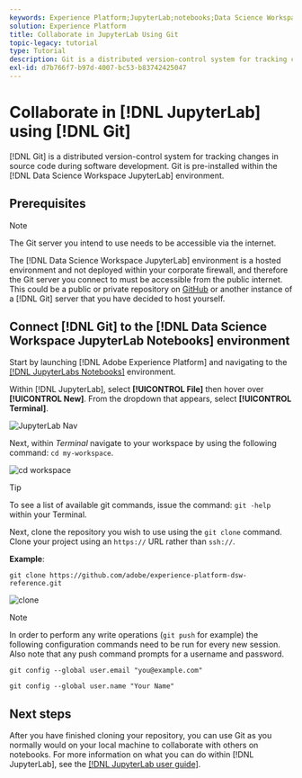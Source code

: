 ```yaml
---
keywords: Experience Platform;JupyterLab;notebooks;Data Science Workspace;popular topics;Git;Github
solution: Experience Platform
title: Collaborate in JupyterLab Using Git
topic-legacy: tutorial
type: Tutorial
description: Git is a distributed version-control system for tracking changes in source code during software development. Git is pre-installed within the Data Science Workspace JupyterLab environment.
exl-id: d7b766f7-b97d-4007-bc53-b83742425047
---
```

# Collaborate in [!DNL JupyterLab] using [!DNL Git]

[!DNL Git] is a distributed version-control system for tracking changes in source code during software development. Git is pre-installed within the [!DNL Data Science Workspace JupyterLab] environment.

## Prerequisites

>[!NOTE]
>
> The Git server you intend to use needs to be accessible via the internet.

The [!DNL Data Science Workspace JupyterLab] environment is a hosted environment and not deployed within your corporate firewall, and therefore the Git server you connect to must be accessible from the public internet. This could be a public or private repository on [GitHub](https://github.com/) or another instance of a [!DNL Git] server that you have decided to host yourself.

## Connect [!DNL Git] to the [!DNL Data Science Workspace JupyterLab Notebooks] environment

Start by launching [!DNL Adobe Experience Platform] and navigating to the [[!DNL JupyterLabs Notebooks]](https://platform.adobe.com/notebooks/jupyterLab) environment.

Within [!DNL JupyterLab], select **[!UICONTROL File]** then hover over **[!UICONTROL New]**. From the dropdown that appears, select **[!UICONTROL Terminal]**.

![JupyterLab Nav](../images/jupyterlab/tutorials/open-terminal.png)

Next, within *Terminal* navigate to your workspace by using the following command: `cd my-workspace`. 

![cd workspace](../images/jupyterlab/tutorials/find-workspace.png)

>[!TIP]
>
> To see a list of available git commands, issue the command: `git -help` within your Terminal.

Next, clone the repository you wish to use using the `git clone` command. Clone your project using an `https://` URL rather than `ssh://`.

**Example**:

`git clone https://github.com/adobe/experience-platform-dsw-reference.git`

![clone](../images/jupyterlab/tutorials/git-collaboration.png)

>[!NOTE]
>
> In order to perform any write operations (`git push` for example) the following configuration commands need to be run for every new session. Also note that any push command prompts for a username and password.
>
>`git config --global user.email "you@example.com"`
>
>`git config --global user.name "Your Name"`

## Next steps

After you have finished cloning your repository, you can use Git as you normally would on your local machine to collaborate with others on notebooks. For more information on what you can do within [!DNL JupyterLab], see the [[!DNL JupyterLab user guide]](./overview.md).
